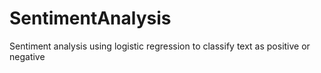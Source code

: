 # SentimentAnalysis
Sentiment analysis using logistic regression to classify text as positive or negative
